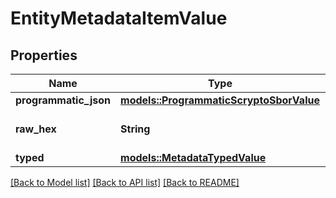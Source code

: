 # EntityMetadataItemValue

## Properties

Name | Type | Description | Notes
------------ | ------------- | ------------- | -------------
**programmatic_json** | [**models::ProgrammaticScryptoSborValue**](ProgrammaticScryptoSborValue.md) |  | 
**raw_hex** | **String** | Hex-encoded binary blob. | 
**typed** | [**models::MetadataTypedValue**](MetadataTypedValue.md) |  | 

[[Back to Model list]](../README.md#documentation-for-models) [[Back to API list]](../README.md#documentation-for-api-endpoints) [[Back to README]](../README.md)


